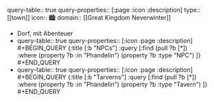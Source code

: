 query-table:: true
query-properties:: [:page :icon :description]
type:: [[town]]
icon:: 🏙️
domain:: [[Great Kingdom Neverwinter]]

- Dorf, mit Abenteuer
- query-table:: true
  query-properties:: [:icon :page :description]
  #+BEGIN_QUERY
   {:title [:b "NPCs"]
   :query [:find (pull ?b [*])   
   :where
  (property ?b :in "Phandelin")
  (property ?b :type "NPC")
   ]}
  #+END_QUERY
- query-table:: true
  query-properties:: [:icon :page :description]
  #+BEGIN_QUERY
   {:title [:b "Tarverns"]
   :query [:find (pull ?b [*])   
   :where
  (property ?b :in "Phandelin")
  (property ?b :type "Tavern")
   ]}
  #+END_QUERY